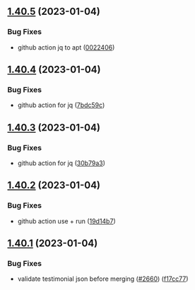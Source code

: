 ## [1.40.5](https://github.com/EddieHubCommunity/LinkFree/compare/v1.40.4...v1.40.5) (2023-01-04)


### Bug Fixes

* github action jq to apt ([0022406](https://github.com/EddieHubCommunity/LinkFree/commit/00224060dd733ad66182efa8c4dc1709a45a2e36))



## [1.40.4](https://github.com/EddieHubCommunity/LinkFree/compare/v1.40.3...v1.40.4) (2023-01-04)


### Bug Fixes

* github action for jq ([7bdc59c](https://github.com/EddieHubCommunity/LinkFree/commit/7bdc59c8aaaa4ce8915b0399102eee0b65cb35c7))



## [1.40.3](https://github.com/EddieHubCommunity/LinkFree/compare/v1.40.2...v1.40.3) (2023-01-04)


### Bug Fixes

* github action for jq ([30b79a3](https://github.com/EddieHubCommunity/LinkFree/commit/30b79a3685339e54fc9495254b1aa575f14f6225))



## [1.40.2](https://github.com/EddieHubCommunity/LinkFree/compare/v1.40.1...v1.40.2) (2023-01-04)


### Bug Fixes

* github action use + run ([19d14b7](https://github.com/EddieHubCommunity/LinkFree/commit/19d14b7878d38dfcf967b9f2f869d70d29609d06))



## [1.40.1](https://github.com/EddieHubCommunity/LinkFree/compare/v1.40.0...v1.40.1) (2023-01-04)


### Bug Fixes

* validate testimonial json before merging ([#2660](https://github.com/EddieHubCommunity/LinkFree/issues/2660)) ([f17cc77](https://github.com/EddieHubCommunity/LinkFree/commit/f17cc77abe3ac0b4cdeb19d6decdfd61c052f349))



